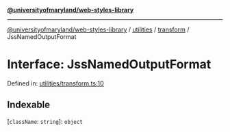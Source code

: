 [**@universityofmaryland/web-styles-library**](../../../../README.md)

***

[@universityofmaryland/web-styles-library](../../../../README.md) / [utilities](../../../README.md) / [transform](../README.md) / JssNamedOutputFormat

# Interface: JssNamedOutputFormat

Defined in: [utilities/transform.ts:10](https://github.com/UMD-Digital/design-system/blob/7fa144f196ef5f0ef2b372670136735f5a5c9236/packages/styles/source/utilities/transform.ts#L10)

## Indexable

\[`className`: `string`\]: `object`
